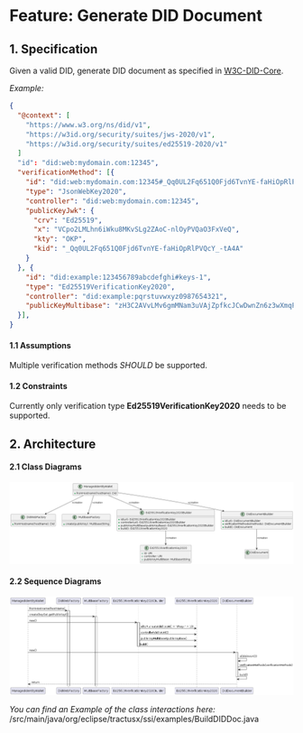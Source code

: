# Feature: Generate DID Document

## 1. Specification

Given a valid DID, generate DID document as specified in [W3C-DID-Core](https://www.w3.org/TR/did-core/).

*Example:*
```json
{
  "@context": [
    "https://www.w3.org/ns/did/v1",
    "https://w3id.org/security/suites/jws-2020/v1",
    "https://w3id.org/security/suites/ed25519-2020/v1"
  ]
  "id": "did:web:mydomain.com:12345",
  "verificationMethod": [{
    "id": "did:web:mydomain.com:12345#_Qq0UL2Fq651Q0Fjd6TvnYE-faHiOpRlPVQcY_-tA4A",
    "type": "JsonWebKey2020", 
    "controller": "did:web:mydomain.com:12345",
    "publicKeyJwk": {
      "crv": "Ed25519", 
      "x": "VCpo2LMLhn6iWku8MKvSLg2ZAoC-nlOyPVQaO3FxVeQ", 
      "kty": "OKP", 
      "kid": "_Qq0UL2Fq651Q0Fjd6TvnYE-faHiOpRlPVQcY_-tA4A" 
    }
  }, {
    "id": "did:example:123456789abcdefghi#keys-1",
    "type": "Ed25519VerificationKey2020", 
    "controller": "did:example:pqrstuvwxyz0987654321",
    "publicKeyMultibase": "zH3C2AVvLMv6gmMNam3uVAjZpfkcJCwDwnZn6z3wXmqPV"
  }],
}
```

#### 1.1 Assumptions
Multiple verification methods *SHOULD* be supported.

#### 1.2 Constraints
Currently only verification type **Ed25519VerificationKey2020** needs to be supported.

## 2. Architecture

#### 2.1 Class Diagrams

![CreateDidClass.png](images/CreateDidClass.png)

#### 2.2 Sequence Diagrams

![CreateDidSequence.png](images/CreateDidSequence.png)

*You can find an Example of the class interactions here:* /src/main/java/org/eclipse/tractusx/ssi/examples/BuildDIDDoc.java

